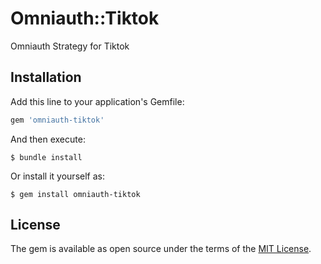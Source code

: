 # Omniauth::Tiktok

Omniauth Strategy for Tiktok

## Installation

Add this line to your application's Gemfile:

```ruby
gem 'omniauth-tiktok'
```

And then execute:

    $ bundle install

Or install it yourself as:

    $ gem install omniauth-tiktok


## License

The gem is available as open source under the terms of the [MIT License](https://opensource.org/licenses/MIT).
